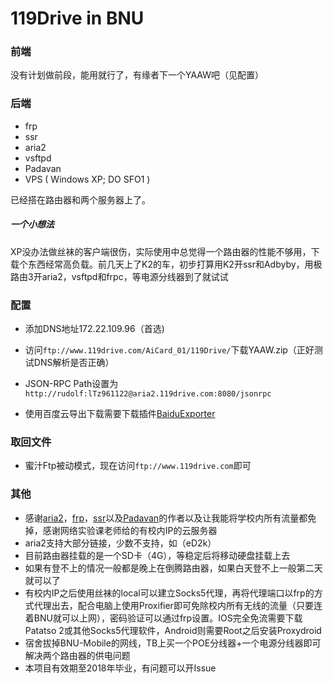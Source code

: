 # 119Drive in BNU

### 前端

没有计划做前段，能用就行了，有缘者下一个YAAW吧（见配置）

### 后端

* frp
* ssr
* aria2
* vsftpd
* Padavan
* VPS ( Windows XP; DO SFO1 )

已经搭在路由器和两个服务器上了。

##### 一个小想法

XP没办法做丝袜的客户端很伤，实际使用中总觉得一个路由器的性能不够用，下载个东西经常高负载。前几天上了K2的车，初步打算用K2开ssr和Adbyby，用极路由3开aria2，vsftpd和frpc，等电源分线器到了就试试

### 配置

* 添加DNS地址172.22.109.96（首选)
* 访问`ftp://www.119drive.com/AiCard_01/119Drive/`下载YAAW.zip（正好测试DNS解析是否正确）
* JSON-RPC Path设置为`http://rudolf:lTz961122@aria2.119drive.com:8080/jsonrpc`
	
* 使用百度云导出下载需要下载插件[BaiduExporter](https://github.com/acgotaku/BaiduExporter)

### 取回文件

* 蜜汁Ftp被动模式，现在访问`ftp://www.119drive.com`即可

### 其他

* 感谢[aria2](https://github.com/aria2/aria2)，[frp](https://github.com/fatedier/frp)，[ssr](https://github.com/breakwa11/shadowsocks-rss)以及[Padavan](http://www.right.com.cn/forum/thread-161324-1-1.html)的作者以及让我能将学校内所有流量都免掉，感谢网络实验课老师给的有校内IP的云服务器
* aria2支持大部分链接，少数不支持，如（eD2k）
* 目前路由器挂载的是一个SD卡（4G），等稳定后将移动硬盘挂载上去
* 如果有登不上的情况一般都是晚上在倒腾路由器，如果白天登不上一般第二天就可以了
* 有校内IP之后使用丝袜的local可以建立Socks5代理，再将代理端口以frp的方式代理出去，配合电脑上使用Proxifier即可免除校内所有无线的流量（只要连着BNU就可以上网），密码验证可以通过frp设置。IOS完全免流需要下载Patatso 2或其他Socks5代理软件，Android则需要Root之后安装Proxydroid
* 宿舍拔掉BNU-Mobile的网线，TB上买一个POE分线器+一个电源分线器即可解决两个路由器的供电问题
* 本项目有效期至2018年毕业，有问题可以开Issue